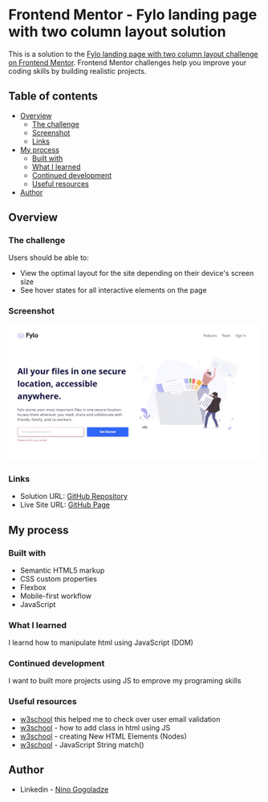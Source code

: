 # Frontend Mentor - Fylo landing page with two column layout solution

This is a solution to the [Fylo landing page with two column layout challenge on Frontend Mentor](https://www.frontendmentor.io/challenges/fylo-landing-page-with-two-column-layout-5ca5ef041e82137ec91a50f5). Frontend Mentor challenges help you improve your coding skills by building realistic projects. 

## Table of contents

- [Overview](#overview)
  - [The challenge](#the-challenge)
  - [Screenshot](#screenshot)
  - [Links](#links)
- [My process](#my-process)
  - [Built with](#built-with)
  - [What I learned](#what-i-learned)
  - [Continued development](#continued-development)
  - [Useful resources](#useful-resources)
- [Author](#author)


## Overview

### The challenge

Users should be able to:

- View the optimal layout for the site depending on their device's screen size
- See hover states for all interactive elements on the page

### Screenshot

![](./screenshot.jpg)


### Links

- Solution URL: [GitHub Repository](https://github.com/ninogogol/Fylo-landing-page-with-two-column-layout-solution)
- Live Site URL: [GitHub Page](https://ninogogol.github.io/Fylo-landing-page-with-two-column-layout-solution/)

## My process

### Built with

- Semantic HTML5 markup
- CSS custom properties
- Flexbox
- Mobile-first workflow
- JavaScript


### What I learned

I learnd how to manipulate html using JavaScript (DOM)


### Continued development

I want to built more projects using JS to emprove my programing skills

### Useful resources

- [w3school](https://www.w3schools.com/jsref/prop_email_pattern.asp) this helped me to check over user email validation
- [w3school](https://www.w3schools.com/howto/howto_js_add_class.asp) - how to add class in html using JS
- [w3school](https://www.w3schools.com/js/js_htmldom_nodes.asp) - creating New HTML Elements (Nodes)
- [w3school](https://www.w3schools.com/jsref/jsref_match.asp) - JavaScript String match()


## Author

- Linkedin - [Nino Gogoladze](https://www.linkedin.com/in/nino-gogoladze-80a075227/)
